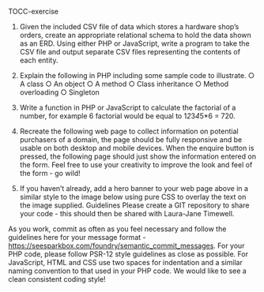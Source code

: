 TOCC-exercise

1. Given the included CSV file of data which stores a hardware shop’s orders, create an
   appropriate relational schema to hold the data shown as an ERD.
   Using either PHP or JavaScript, write a program to take the CSV file and output
   separate CSV files representing the contents of each entity.

2. Explain the following in PHP including some sample code to illustrate.
   ○ A class
   ○ An object
   ○ A method
   ○ Class inheritance
   ○ Method overloading
   ○ Singleton

3. Write a function in PHP or JavaScript to calculate the factorial of a number, for
   example 6 factorial would be equal to 1*2*3*4*5\*6 = 720.

4. Recreate the following web page to collect information on potential purchasers of a
   domain, the page should be fully responsive and be usable on both desktop and
   mobile devices.
   When the enquire button is pressed, the following page should just show the
   information entered on the form.
   Feel free to use your creativity to improve the look and feel of the form - go
   wild!

5. If you haven’t already, add a hero banner to your web page above in a similar style to
   the image below using pure CSS to overlay the text on the image supplied.
   Guidelines
   Please create a GIT repository to share your code - this should then be shared with
   Laura-Jane Timewell.

As you work, commit as often as you feel necessary and follow the guidelines here for your
message format - https://seesparkbox.com/foundry/semantic_commit_messages.
For your PHP code, please follow PSR-12 style guidelines as close as possible. For
JavaScript, HTML and CSS use two spaces for indentation and a similar naming convention
to that used in your PHP code.
We would like to see a clean consistent coding style!
